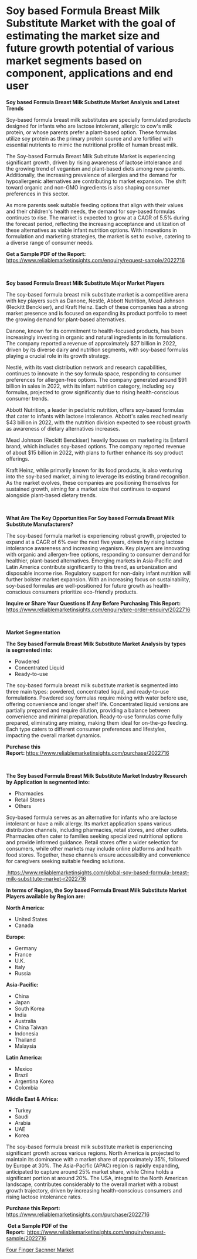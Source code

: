<p><h1>Soy based Formula Breast Milk Substitute Market with the goal of estimating the market size and future growth potential of various market segments based on component, applications and end user</h1></p><p><strong>Soy based Formula Breast Milk Substitute Market Analysis and Latest Trends</strong></p>
<p><p>Soy-based formula breast milk substitutes are specially formulated products designed for infants who are lactose intolerant, allergic to cow's milk protein, or whose parents prefer a plant-based option. These formulas utilize soy protein as the primary protein source and are fortified with essential nutrients to mimic the nutritional profile of human breast milk. </p><p>The Soy-based Formula Breast Milk Substitute Market is experiencing significant growth, driven by rising awareness of lactose intolerance and the growing trend of veganism and plant-based diets among new parents. Additionally, the increasing prevalence of allergies and the demand for hypoallergenic alternatives are contributing to market expansion. The shift toward organic and non-GMO ingredients is also shaping consumer preferences in this sector.</p><p>As more parents seek suitable feeding options that align with their values and their children's health needs, the demand for soy-based formulas continues to rise. The market is expected to grow at a CAGR of 5.5% during the forecast period, reflecting the increasing acceptance and utilization of these alternatives as viable infant nutrition options. With innovations in formulation and marketing strategies, the market is set to evolve, catering to a diverse range of consumer needs.</p></p>
<p><strong>Get a Sample PDF of the Report:&nbsp;</strong> <a href="https://www.reliablemarketinsights.com/enquiry/request-sample/2022716?utm_campaign=3193&utm_medium=2&utm_source=Github&utm_content=ia&utm_term=29032025&utm_id=soy-based-formula-breast-milk-substitute">https://www.reliablemarketinsights.com/enquiry/request-sample/2022716</a></p>
<p>&nbsp;</p>
<p><strong>Soy based Formula Breast Milk Substitute Major Market Players</strong></p>
<p><p>The soy-based formula breast milk substitute market is a competitive arena with key players such as Danone, Nestlé, Abbott Nutrition, Mead Johnson (Reckitt Benckiser), and Kraft Heinz. Each of these companies has a strong market presence and is focused on expanding its product portfolio to meet the growing demand for plant-based alternatives.</p><p>Danone, known for its commitment to health-focused products, has been increasingly investing in organic and natural ingredients in its formulations. The company reported a revenue of approximately $27 billion in 2022, driven by its diverse dairy and nutrition segments, with soy-based formulas playing a crucial role in its growth strategy.</p><p>Nestlé, with its vast distribution network and research capabilities, continues to innovate in the soy formula space, responding to consumer preferences for allergen-free options. The company generated around $91 billion in sales in 2022, with its infant nutrition category, including soy formulas, projected to grow significantly due to rising health-conscious consumer trends.</p><p>Abbott Nutrition, a leader in pediatric nutrition, offers soy-based formulas that cater to infants with lactose intolerance. Abbott's sales reached nearly $43 billion in 2022, with the nutrition division expected to see robust growth as awareness of dietary alternatives increases.</p><p>Mead Johnson (Reckitt Benckiser) heavily focuses on marketing its Enfamil brand, which includes soy-based options. The company reported revenue of about $15 billion in 2022, with plans to further enhance its soy product offerings.</p><p>Kraft Heinz, while primarily known for its food products, is also venturing into the soy-based market, aiming to leverage its existing brand recognition. As the market evolves, these companies are positioning themselves for sustained growth, aiming for a market size that continues to expand alongside plant-based dietary trends.</p></p>
<p>&nbsp;</p>
<p><strong>What Are The Key Opportunities For Soy based Formula Breast Milk Substitute Manufacturers?</strong></p>
<p><p>The soy-based formula market is experiencing robust growth, projected to expand at a CAGR of 6% over the next five years, driven by rising lactose intolerance awareness and increasing veganism. Key players are innovating with organic and allergen-free options, responding to consumer demand for healthier, plant-based alternatives. Emerging markets in Asia-Pacific and Latin America contribute significantly to this trend, as urbanization and disposable income rise. Regulatory support for non-dairy infant nutrition will further bolster market expansion. With an increasing focus on sustainability, soy-based formulas are well-positioned for future growth as health-conscious consumers prioritize eco-friendly products.</p></p>
<p><strong>Inquire or Share Your Questions If Any Before Purchasing This Report:</strong> <a href="https://www.reliablemarketinsights.com/enquiry/pre-order-enquiry/2022716?utm_campaign=3193&utm_medium=2&utm_source=Github&utm_content=ia&utm_term=29032025&utm_id=soy-based-formula-breast-milk-substitute">https://www.reliablemarketinsights.com/enquiry/pre-order-enquiry/2022716</a></p>
<p>&nbsp;</p>
<p><strong>Market Segmentation</strong></p>
<p><strong>The Soy based Formula Breast Milk Substitute Market Analysis by types is segmented into:</strong></p>
<p><ul><li>Powdered</li><li>Concentrated Liquid</li><li>Ready-to-use</li></ul></p>
<p><p>The soy-based formula breast milk substitute market is segmented into three main types: powdered, concentrated liquid, and ready-to-use formulations. Powdered soy formulas require mixing with water before use, offering convenience and longer shelf life. Concentrated liquid versions are partially prepared and require dilution, providing a balance between convenience and minimal preparation. Ready-to-use formulas come fully prepared, eliminating any mixing, making them ideal for on-the-go feeding. Each type caters to different consumer preferences and lifestyles, impacting the overall market dynamics.</p></p>
<p><strong>Purchase this Report:&nbsp;</strong><a href="https://www.reliablemarketinsights.com/purchase/2022716?utm_campaign=3193&utm_medium=2&utm_source=Github&utm_content=ia&utm_term=29032025&utm_id=soy-based-formula-breast-milk-substitute">https://www.reliablemarketinsights.com/purchase/2022716</a></p>
<p>&nbsp;</p>
<p><strong>The Soy based Formula Breast Milk Substitute Market Industry Research by Application is segmented into:</strong></p>
<p><ul><li>Pharmacies</li><li>Retail Stores</li><li>Others</li></ul></p>
<p><p>Soy-based formula serves as an alternative for infants who are lactose intolerant or have a milk allergy. Its market application spans various distribution channels, including pharmacies, retail stores, and other outlets. Pharmacies often cater to families seeking specialized nutritional options and provide informed guidance. Retail stores offer a wider selection for consumers, while other markets may include online platforms and health food stores. Together, these channels ensure accessibility and convenience for caregivers seeking suitable feeding solutions.</p></p>
<p><a href="https://www.reliablemarketinsights.com/global-soy-based-formula-breast-milk-substitute-market-r2022716?utm_campaign=3193&utm_medium=2&utm_source=Github&utm_content=ia&utm_term=29032025&utm_id=soy-based-formula-breast-milk-substitute">&nbsp;https://www.reliablemarketinsights.com/global-soy-based-formula-breast-milk-substitute-market-r2022716</a></p>
<p><strong>In terms of Region, the Soy based Formula Breast Milk Substitute Market Players available by Region are:</strong></p>
<p>
    <p> <strong> North America: </strong>
        <ul>
            <li>United States</li>
            <li>Canada</li>
        </ul>
        </p> 
    <p> <strong> Europe: </strong>
        <ul>
            <li>Germany</li>
            <li>France</li>
            <li>U.K.</li>
            <li>Italy</li>
            <li>Russia</li>
        </ul>
        </p> 
    <p> <strong> Asia-Pacific: </strong>
        <ul>
            <li>China</li>
            <li>Japan</li>
            <li>South Korea</li>
            <li>India</li>
            <li>Australia</li>
            <li>China Taiwan</li>
            <li>Indonesia</li>
            <li>Thailand</li>
            <li>Malaysia</li>
        </ul>
        </p> 
    <p> <strong> Latin America: </strong>
        <ul>
            <li>Mexico</li>
            <li>Brazil</li>
            <li>Argentina Korea</li>
            <li>Colombia</li>
        </ul>
        </p> 
    <p> <strong> Middle East & Africa: </strong>
        <ul>
            <li>Turkey</li>
            <li>Saudi</li>
            <li>Arabia</li>
            <li>UAE</li>
            <li>Korea</li>
        </ul>
    </p>
    </p>
<p><p>The soy-based formula breast milk substitute market is experiencing significant growth across various regions. North America is projected to maintain its dominance with a market share of approximately 35%, followed by Europe at 30%. The Asia-Pacific (APAC) region is rapidly expanding, anticipated to capture around 25% market share, while China holds a significant portion at around 20%. The USA, integral to the North American landscape, contributes considerably to the overall market with a robust growth trajectory, driven by increasing health-conscious consumers and rising lactose intolerance rates.</p></p>
<p><strong>Purchase this Report: </strong><a href="https://www.reliablemarketinsights.com/purchase/2022716?utm_campaign=3193&utm_medium=2&utm_source=Github&utm_content=ia&utm_term=29032025&utm_id=soy-based-formula-breast-milk-substitute">https://www.reliablemarketinsights.com/purchase/2022716</a></p>
<p>&nbsp;<strong>Get a Sample PDF of the Report:&nbsp;&nbsp;</strong><a href="https://www.reliablemarketinsights.com/enquiry/request-sample/2022716?utm_campaign=3193&utm_medium=2&utm_source=Github&utm_content=ia&utm_term=29032025&utm_id=soy-based-formula-breast-milk-substitute">https://www.reliablemarketinsights.com/enquiry/request-sample/2022716</a></p>
<p><strong></strong></p>
<p><p><a href="https://github.com/lateshab69/Market-Research-Report-List-1/blob/main/four-finger-sacnner-market.md?utm_campaign=3193&utm_medium=2&utm_source=Github&utm_content=ia&utm_term=29032025&utm_id=soy-based-formula-breast-milk-substitute">Four Finger Sacnner Market</a></p></p>